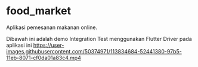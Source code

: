 # food_market

Aplikasi pemesanan makanan online.

Dibawah ini adalah demo Integration Test menggunakan Flutter Driver pada aplikasi ini 
https://user-images.githubusercontent.com/50374971/113834684-52441380-97b5-11eb-8071-cf0da01a83c4.mp4



